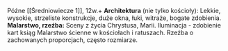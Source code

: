 Późne [[Średniowiecze 1]], 12w.+
**Architektura** (nie tylko kościoły):
Lekkie, wysokie, strzeliste konstrukcje, duże okna, łuki, witraże, bogate zdobienia.
**Malarstwo, rzeźba:**
Sceny z życia Chrystusa, Marii.
Iluminacja - zdobienie kart ksiąg
Malarstwo ścienne w kościołach i ratuszach.
Rzeźba o zachowanych proporcjach, często rozmiarze.